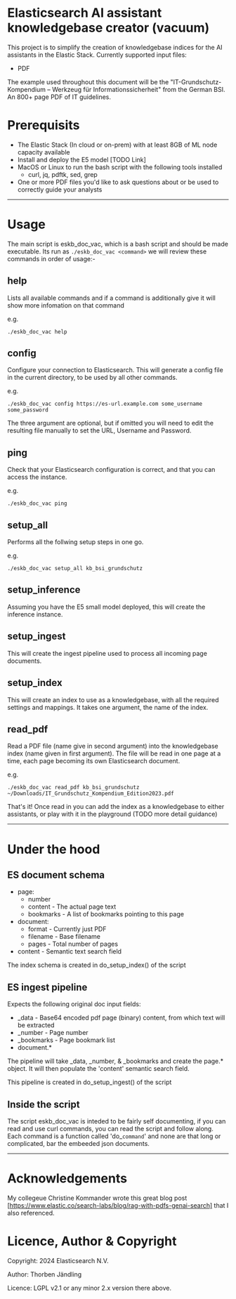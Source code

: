 Elasticsearch AI assistant knowledgebase creator (vacuum)
=========================================================

This project is to simplify the creation of knowledgebase indices for the AI assistants
in the Elastic Stack. Currently supported input files:

 - PDF

The example used throughout this document will be the "IT-Grundschutz-Kompendium – Werkzeug für Informationssicherheit" from the German BSI. An 800+ page PDF of IT guidelines.

Prerequisits
============

 - The Elastic Stack (In cloud or on-prem) with at least 8GB of ML node capacity available
 - Install and deploy the E5 model [TODO Link]
 - MacOS or Linux to run the bash script with the following tools installed
   - curl, jq, pdftk, sed, grep
 - One or more PDF files you'd like to ask questions about or be used to correctly guide your analysts

----

Usage
=====

The main script is eskb_doc_vac, which is a bash script and should be made executable.
Its run as `./eskb_doc_vac <command>` we will review these commands in order of usage:-

help
----

Lists all available commands and if a command is additionally give it will show more infomation on that command

e.g.

```
./eskb_doc_vac help
```

config
------

Configure your connection to Elasticsearch. This will generate a config file in the current directory, to be used by all other commands.

e.g.
```
./eskb_doc_vac config https://es-url.example.com some_username some_password
```

The three argument are optional, but if omitted you will need to edit the resulting file
manually to set the URL, Username and Password.

ping
----

Check that your Elasticsearch configuration is correct, and that you can access the instance.

e.g.
```
./eskb_doc_vac ping
```

setup_all
---------

Performs all the follwing setup steps in one go.

e.g.
```
./eskb_doc_vac setup_all kb_bsi_grundschutz
```

setup_inference
---------------

Assuming you have the E5 small model deployed, this will create the inference instance.

setup_ingest
------------

This will create the ingest pipeline used to process all incoming page documents.

setup_index
-----------

This will create an index to use as a knowledgebase, with all the required settings and mappings. It takes one argument, the name of the index.

read_pdf
--------

Read a PDF file (name give in second argument) into the knowledgebase index
(name given in first argument). The file will be read in one page at a time, each page becoming its own Elasticsearch document.

e.g.
```
./eskb_doc_vac read_pdf kb_bsi_grundschutz ~/Downloads/IT_Grundschutz_Kompendium_Edition2023.pdf
```

That's it! Once read in you can add the index as a knowledgebase to either assistants, or play with it in the playground (TODO more detail guidance)

---

Under the hood
==============

ES document schema
------------------

 - page:
   - number
   - content - The actual page text
   - bookmarks - A list of bookmarks pointing to this page
 - document:
   - format - Currently just PDF
   - filename - Base filename
   - pages - Total number of pages
 - content - Semantic text search field

The index schema is created in do_setup_index() of the script

ES ingest pipeline
------------------

Expects the following original doc input fields:
 - _data - Base64 encoded pdf page (binary) content, from which text will be extracted
 - _number - Page number
 - _bookmarks - Page bookmark list
 - document.*

The pipeline will take _data, _number, & _bookmarks and create the page.* object.
It will then populate the 'content' semantic search field.

This pipeline is created in do_setup_ingest() of the script


Inside the script
-----------------

The script eskb_doc_vac is inteded to be fairly self documenting, if you can read and use
curl commands, you can read the script and follow along. Each command is a function called
'do_`command`' and none are that long or complicated, bar the embeeded json documents.

----

Acknowledgements
================

My collegeue Christine Kommander wrote this great blog post [https://www.elastic.co/search-labs/blog/rag-with-pdfs-genai-search] that I also referenced.


Licence, Author & Copyright
===========================

Copyright: 2024 Elasticsearch N.V.

Author: Thorben Jändling

Licence: LGPL v2.1 or any minor 2.x version there above.
